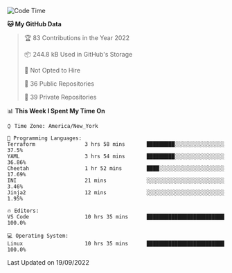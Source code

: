 <!--START_SECTION:waka-->
![Code Time](http://img.shields.io/badge/Code%20Time-93%20hrs%2042%20mins-blue)

**🐱 My GitHub Data** 

> 🏆 83 Contributions in the Year 2022
 > 
> 📦 244.8 kB Used in GitHub's Storage 
 > 
> 🚫 Not Opted to Hire
 > 
> 📜 36 Public Repositories 
 > 
> 🔑 39 Private Repositories  
 > 
📊 **This Week I Spent My Time On** 

```text
⌚︎ Time Zone: America/New_York

💬 Programming Languages: 
Terraform                3 hrs 58 mins       █████████░░░░░░░░░░░░░░░░   37.5% 
YAML                     3 hrs 54 mins       █████████░░░░░░░░░░░░░░░░   36.86% 
Cheetah                  1 hr 52 mins        ████░░░░░░░░░░░░░░░░░░░░░   17.69% 
INI                      21 mins             ░░░░░░░░░░░░░░░░░░░░░░░░░   3.46% 
Jinja2                   12 mins             ░░░░░░░░░░░░░░░░░░░░░░░░░   1.95%

🔥 Editors: 
VS Code                  10 hrs 35 mins      █████████████████████████   100.0%

💻 Operating System: 
Linux                    10 hrs 35 mins      █████████████████████████   100.0%

```


 Last Updated on 19/09/2022
<!--END_SECTION:waka-->
